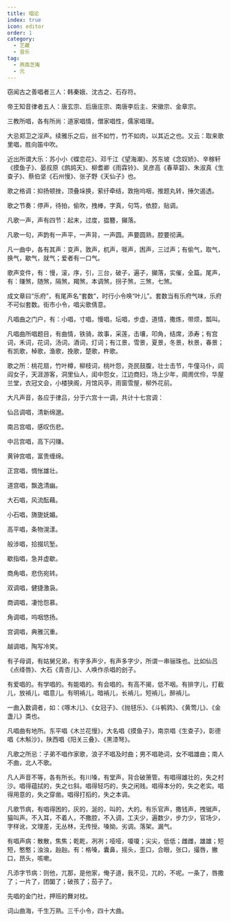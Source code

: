 ```yaml
---
title: 唱论
index: true
icon: editor
order: 1
category:
  - 艺藏
  - 音乐
tag:
  - 燕南芝庵
  - 元
---
```


窃闻古之善唱者三人：韩秦娥、沈古之、石存符。  

帝王知音律者五人：唐玄宗、后唐庄宗、南唐李后主、宋徽宗、金章宗。  

三教所唱，各有所尚：道家唱情，僧家唱性，儒家唱理。  

大忌郑卫之淫声。续雅乐之后，丝不如竹，竹不如肉，以其近之也。又云：取来歌里唱，胜向笛中吹。  

近出所谓大乐：苏小小《蝶恋花》、邓千江《望海潮》、苏东坡《念奴娇》、辛稼轩《摸鱼子》、晏叔原《鹧鸪天》、柳耆卿《雨霖铃》、吴彦高《春草碧》、朱淑真《生查子》、蔡伯坚《石州慢》、张子野《天仙子》也。  

歌之格调：抑扬顿挫，顶叠垛换，萦纡牵结，敦拖呜咽，推题丸转，捶欠遏透。  

歌之节奏：停声，待拍，偷吹，拽棒，字真，句笃，依腔，贴调。  

凡歌一声，声有四节：起末，过度，揾簪，攧落。  

凡歌一句，声韵有一声平，一声背，一声圆。声要圆熟，腔要彻满。  

凡一曲中，各有其声：变声，敦声，杌声，啀声，困声，三过声；有偷气，取气，换气，歇气，就气；爱者有一口气。  

歌声变件，有：慢，滚，序，引，三台，破子，遍子，攧落，实催，全篇。尾声，有：赚煞，随煞，隔煞，羯煞，本调煞，拐子煞，三煞，七煞。  

成文章曰“乐府”，有尾声名“套数”，时行小令唤“叶儿”。套数当有乐府气味，乐府不可似套数。街市小令，唱尖歌倩意。  

凡唱曲之门户，有：小唱，寸唱，慢唱，坛唱，步虚，道情，撒炼，带烦，瓢叫。  

凡唱曲所唱题目，有曲情，铁骑，故事，采莲，击壤，叩角，结席，添寿；有宫词，禾词，花词，汤词，酒词，灯词；有江景，雪景，夏景，冬景，秋景，春景；有凯歌，棹歌，渔歌，挽歌，楚歌，杵歌。  

歌之所：桃花扇，竹叶樽，柳枝词，桃叶怨，尧民鼓腹，壮士击节，牛僮马仆，闾阎女子，天涯游客，洞里仙人，闺中怨女，江边商妇，场上少年，阛阓优伶，华屋兰堂，衣冠文会，小楼狭阁，月馆风亭，雨窗雪屋，柳外花前。  

大凡声音，各应于律吕，分于六宫十一调，共计十七宫调：  

仙吕调唱，清新绵邈。  

南吕宫唱，感叹伤悲。  

中吕宫唱，高下闪赚。  

黄钟宫唱，富贵缠绵。  

正宫唱，惆怅雄壮。  

道宫唱，飘逸清幽。  

大石唱，风流酝藉。  

小石唱，旖旎妩媚。  

高平唱，条物滉漾。  

般涉唱，拾掇坑堑。  

歇指唱，急并虚歇。  

商角唱，悲伤宛转。  

双调唱，健捷激袅。  

商调唱，凄怆怨慕。  

角调唱，呜咽悠扬。  

宫调唱，典雅沉重。  

越调唱，陶写冷笑。  

有子母调，有姑舅兄弟，有字多声少，有声多字少，所谓一串骊珠也。比如仙吕《点绛唇》、大石《青杏儿》、人唤作杀唱的刽子。  

有爱唱的。有学唱的。有能唱的。有会唱的。有高不揭，低不咽。有排字儿，打截儿，放褃儿，唱意儿。有明褃儿，暗褃儿，长褃儿，短褃儿，醉褃儿。  

一曲入数调者，如：《啄木儿》、《女冠子》、《抛毬乐》、《斗鹌鹑》、《黄莺儿》、《金盏儿》类也。  

凡唱曲有地所。东平唱《木兰花慢》，大名唱《摸鱼子》，南京唱《生查子》，彰德唱《木斛沙》，陕西唱《阳关三叠》、《黑漆弩》。  

凡歌之所忌：子弟不唱作家歌，浪子不唱及时曲；男不唱艳词，女不唱雄曲；南人不曲，北人不歌。  

凡人声音不等，各有所长。有川嗓，有堂声，背合破箫管。有唱得雄壮的，失之村沙。唱得蕴拭的，失之乜斜。唱得轻巧的，失之闲贱。唱得本分的，失之老实。唱得用意的，失之穿凿。唱得打搯的，失之本调。  

凡歌节病，有唱得困的，灰的，涎的，叫的，大的。有乐官声，撒钱声，拽锯声，猫叫声。不入耳，不着人，不撒腔，不入调，工夫少，遍数少，步力少，官场少，字样讹，文理差，无丛林，无传授。嗓拗。劣调。落架。漏气。  

有唱声病：散散，焦焦；乾乾，冽冽；哑哑，嗄嗄；尖尖，低低；雌雌，雄雄；短短，憨憨；浊浊，赸赸。有：格嗓，囊鼻，摇头，歪口，合眼，张口，撮唇，撇口，昂头，咳嗽。  

凡添字节病：则他，兀那，是他家，俺子道，我不见，兀的，不呢。一条了，唇撒了；一片了，团圞了；破孩了；茄子了。  

先唱的金门社，押班的舞对枕。  

词山曲海，千生万熟。三千小令，四十大曲。  
